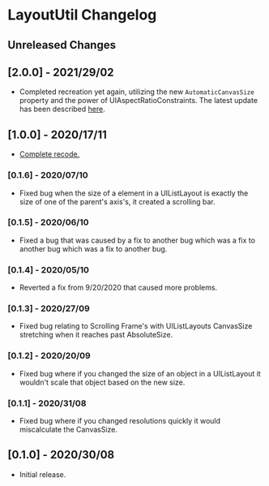 # LayoutUtil Changelog

## Unreleased Changes

## [2.0.0] - 2021/29/02
* Completed recreation yet again, utilizing the new `AutomaticCanvasSize` property and the power of
  UIAspectRatioConstraints. The latest update has been described [here]().

## [1.0.0] - 2020/17/11
* [Complete recode.](https://devforum.roblox.com/t/layoututil-automatically-sizes-a-scrollingframes-uigridlayout-uilistlayout/720840/36?u=iinemo)

### [0.1.6] - 2020/07/10
* Fixed bug when the size of a element in a UIListLayout is exactly the size of one of the parent's axis's, it created a scrolling bar.

### [0.1.5] - 2020/06/10
* Fixed a bug that was caused by a fix to another bug which was a fix to another bug which was a fix to another bug.

### [0.1.4] - 2020/05/10
* Reverted a fix from 9/20/2020 that caused more problems.

### [0.1.3] - 2020/27/09
* Fixed bug relating to Scrolling Frame's with UIListLayouts CanvasSize stretching when it reaches past AbsoluteSize.

### [0.1.2] - 2020/20/09
* Fixed bug where if you changed the size of an object in a UIListLayout it wouldn't scale that object based on the new size.

### [0.1.1] - 2020/31/08
* Fixed bug where if you changed resolutions quickly it would miscalculate the CanvasSize.

## [0.1.0] - 2020/30/08
* Initial release.
